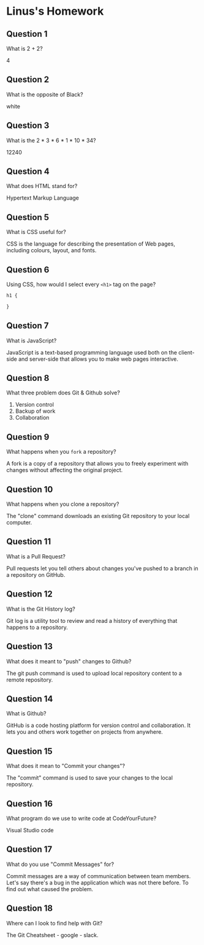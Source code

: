 # Linus's Homework

## Question 1

What is 2 + 2?

4

## Question 2

What is the opposite of Black?

white

## Question 3

What is the  2 * 3 * 6 * 1 * 10 * 34?

12240

## Question 4 

What does HTML stand for?

Hypertext Markup Language

## Question 5

What is CSS useful for?

CSS is the language for describing the presentation of Web pages, including colours, layout, and fonts.

## Question 6

Using CSS, how would I select every `<h1>` tag on the page?

```CSS
h1 {

}
```

## Question 7

What is JavaScript?

JavaScript is a text-based programming language used both on the client-side and server-side that allows you to make web pages interactive.

## Question 8

What three problem does Git & Github solve?

1. Version control
2. Backup of work
3. Collaboration

## Question 9

What happens when you `fork` a repository?

A fork is a copy of a repository that allows you to freely experiment with changes without affecting the original project.

## Question 10 

What happens when you clone a repository?

The "clone" command downloads an existing Git repository to your local computer.

## Question 11

What is a Pull Request?

Pull requests let you tell others about changes you've pushed to a branch in a repository on GitHub.

## Question 12

What is the Git History log?

Git log is a utility tool to review and read a history of everything that happens to a repository.

## Question 13

What does it meant to "push" changes to Github?

The git push command is used to upload local repository content to a remote repository.

## Question 14

What is Github?

GitHub is a code hosting platform for version control and collaboration. It lets you and others work together on projects from anywhere.

## Question 15

What does it mean to "Commit your changes"?

The "commit" command is used to save your changes to the local repository.

## Question 16

What program do we use to write code at CodeYourFuture?

Visual Studio code

## Question 17

What do you use "Commit Messages" for?

Commit messages are a way of communication between team members. Let's say there's a bug in the application which was not there before. To find out what caused the problem.

## Question 18

Where can I look to find help with Git?

The Git Cheatsheet - google - slack.
